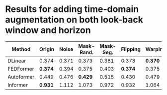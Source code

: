 # Results for adding time-domain augmentation on both look-back window and horizon

| Method     | Origin    | Noise | Mask-Rand. | Mask-Seg. | Flipping  | Warping   |
|------------|-----------|-------|------------|-----------|-----------|-----------|
| DLinear    |     0.374 | 0.371 |      0.373 |     0.381 |     0.373 | **0.370** |
| FEDFormer  | **0.374** | 0.394 |      0.375 |     0.403 | **0.374** |     0.375 |
| Autoformer |     0.449 | 0.476 |  **0.429** |     0.515 |     0.430 |     0.479 |
| Informer   | **0.931** | 1.112 |      1.073 |     0.972 |     0.932 |     1.064 |
